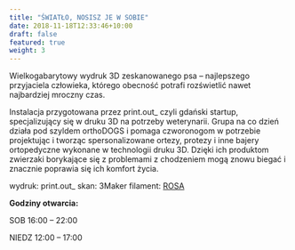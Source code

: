 ```yaml
---
title: "ŚWIATŁO, NOSISZ JE W SOBIE"
date: 2018-11-18T12:33:46+10:00
draft: false
featured: true
weight: 3
---
```

Wielkogabarytowy wydruk 3D zeskanowanego psa – najlepszego przyjaciela człowieka, którego obecność potrafi rozświetlić nawet najbardziej mroczny czas.

Instalacja przygotowana przez print.out_ czyli gdański startup, specjalizujący się w druku 3D na potrzeby weterynarii. Grupa na co dzień działa pod szyldem orthoDOGS i pomaga czworonogom w potrzebie projektując i tworząc spersonalizowane ortezy, protezy i inne bajery ortopedyczne wykonane w technologii druku 3D. Dzięki ich produktom zwierzaki borykające się z problemami z chodzeniem mogą znowu biegać i znacznie poprawia się ich komfort życia.

wydruk: print.out_
skan: 3Maker
filament: [ROSA](/https://sklep.rosa3d.pl/product-category/pet-g-standard/)

**Godziny otwarcia:**

SOB 16:00 – 22:00

NIEDZ 12:00 – 17:00